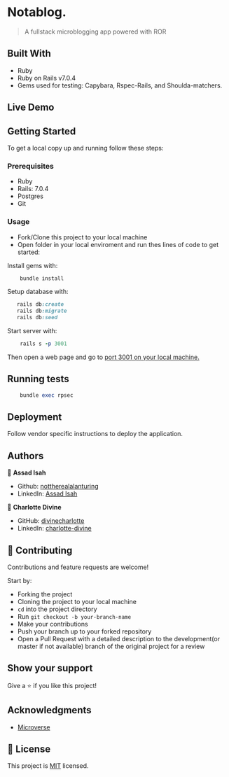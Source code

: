 # Notablog.

> A fullstack microblogging app powered with ROR

## Built With

- Ruby
- Ruby on Rails v7.0.4
- Gems used for testing: Capybara, Rspec-Rails, and Shoulda-matchers.

## Live Demo

## Getting Started

To get a local copy up and running follow these steps:

### Prerequisites

- Ruby
- Rails: 7.0.4
- Postgres
- Git

### Usage

- Fork/Clone this project to your local machine
- Open folder in your local enviroment and run thes lines of code to get started:

Install gems with:

```Ruby
    bundle install
```

Setup database with:

```Ruby
   rails db:create
   rails db:migrate
   rails db:seed
```

Start server with:

```Ruby
    rails s -p 3001
```

Then open a web page and go to [port 3001 on your local machine.](http://localhost:3001)

## Running tests

```Ruby
    bundle exec rpsec
```

## Deployment

Follow vendor specific instructions to deploy the application.

## Authors

👤 **Assad Isah**

- Github: [nottherealalanturing](https://github.com/nottherealalanturing)
- LinkedIn: [Assad Isah](https://linkedin.com/in/assadisah)


👤 **Charlotte Divine**

- GitHub: [divinecharlotte](https://github.com/divinecharlotte)
- LinkedIn: [charlotte-divine](https://www.linkedin.com/in/charlotte-divine-dusenge/)

## 🤝 Contributing

Contributions and feature requests are welcome!

Start by:

- Forking the project
- Cloning the project to your local machine
- `cd` into the project directory
- Run `git checkout -b your-branch-name`
- Make your contributions
- Push your branch up to your forked repository
- Open a Pull Request with a detailed description to the development(or master if not available) branch of the original project for a review

## Show your support

Give a ⭐️ if you like this project!

## Acknowledgments

- [Microverse](https://www.microverse.org)

## 📝 License

This project is [MIT](https://opensource.org/licenses/MIT) licensed.
